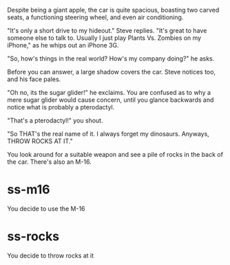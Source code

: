 Despite being a giant apple, the car is quite spacious, boasting two carved seats, a functioning steering wheel, and
even air conditioning.

"It's only a short drive to my hideout." Steve replies. "It's great to have someone else to talk to. Usually I just play Plants Vs.
Zombies on my iPhone," as he whips out an iPhone 3G.

"So, how's things in the real world? How's my company doing?" he asks.

Before you can answer, a large shadow covers the car. Steve notices too, and his face pales.

"Oh no, its the sugar glider!" he exclaims. You are confused as to why a mere sugar glider
would cause concern, until you glance backwards and notice what is probably a pterodactyl.

"That's a pterodactyl!" you shout.

"So THAT's the real name of it. I always forget my dinosaurs. Anyways, THROW ROCKS AT IT."

You look around for a suitable weapon and see a pile of rocks in the back of the car. There's also an M-16.

# ss-m16
You decide to use the M-16

# ss-rocks
You decide to throw rocks at it
